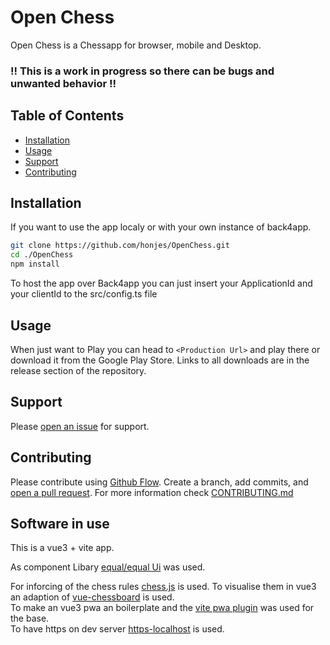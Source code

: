 # Open Chess

Open Chess is a Chessapp for browser, mobile and Desktop.

### !! This is a work in progress so there can be bugs and unwanted behavior !!

## Table of Contents

- [Installation](#installation)
- [Usage](#usage)
- [Support](#support)
- [Contributing](#contributing)

## Installation

If you want to use the app localy or with your own instance of back4app.

```sh
git clone https://github.com/honjes/OpenChess.git
cd ./OpenChess
npm install
```

To host the app over Back4app you can just insert your ApplicationId and your clientId to the src/config.ts file

## Usage

When just want to Play you can head to `<Production Url>` and play there or download it from the Google Play Store.
Links to all downloads are in the release section of the repository.

## Support

Please [open an issue](https://github.com/honjes/OpenChess/issues/new) for support.

## Contributing

Please contribute using [Github Flow](https://guides.github.com/introduction/flow/). Create a branch, add commits, and [open a pull request](https://github.com/honjes/OpenChess/compare/). For more information check [CONTRIBUTING.md](https://github.com/honjes/OpenChess/blob/main/CONTRIBUTING.md)

## Software in use

This is a vue3 + vite app.

As component Libary [equal/equal Ui](https://github.com/quatrochan/Equal) was used.

For inforcing of the chess rules [chess.js](https://github.com/jhlywa/chess.js) is used. To visualise them in vue3 an adaption of [vue-chessboard](https://github.com/vitogit/vue-chessboard) is used. <br/>To make an vue3 pwa an boilerplate and the [vite pwa plugin](https://github.com/antfu/vite-plugin-pwa) was used for the base. <br/> To have https on dev server [https-localhost](https://github.com/daquinoaldo/https-localhost) is used.
